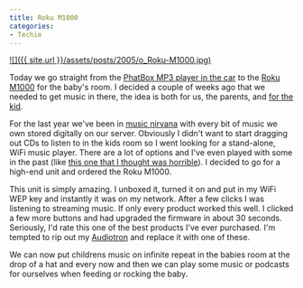 ```yaml
---
title: Roku M1000
categories:
- Techie
---
```


[![]({{ site.url }}/assets/posts/2005/o_Roku-M1000.jpg)](http://www.rokulabs.com/products/soundbridge/)


Today we go straight from the [PhatBox MP3 player in the car](/thingelstad/phatbox-installed) to the [Roku M1000](http://www.rokulabs.com/products/soundbridge/) for the baby's room. I decided a couple of weeks ago that we needed to get music in there, the idea is both for us, the parents, and [for the kid](http://www.classicaliscool.com/coolbabies.htm).

For the last year we've been in [music nirvana](/thingelstad/music-nirvana-achieved) with every bit of music we own stored digitally on our server. Obviously I didn't want to start dragging out CDs to listen to in the kids room so I went looking for a stand-alone, WiFi music player. There are a lot of options and I've even played with some in the past (like [this one that I thought was horrible](http://www.netgear.com/products/details/MP101.php)). I decided to go for a high-end unit and ordered the Roku M1000.

This unit is simply amazing. I unboxed it, turned it on and put in my WiFi WEP key and instantly it was on my network. After a few clicks I was listening to streaming music. If only every product worked this well. I clicked a few more buttons and had upgraded the firmware in about 30 seconds. Seriously, I'd rate this one of the best products I've ever purchased. I'm tempted to rip out my [Audiotron](http://www.turtlebeach.com/site/products/audiotron/producthome.asp) and replace it with one of these.

We can now put childrens music on infinite repeat in the babies room at the drop of a hat and every now and then we can play some music or podcasts for ourselves when feeding or rocking the baby.
